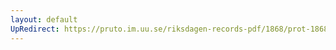 ```yaml
---
layout: default
UpRedirect: https://pruto.im.uu.se/riksdagen-records-pdf/1868/prot-1868--fk--430/prot-1868--fk--430_005.pdf
---
```

